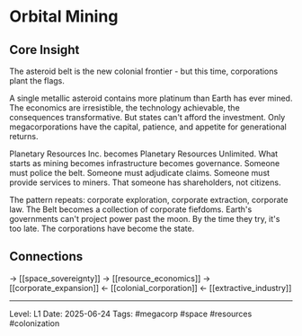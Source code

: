 # Orbital Mining

## Core Insight
The asteroid belt is the new colonial frontier - but this time, corporations plant the flags.

A single metallic asteroid contains more platinum than Earth has ever mined. The economics are irresistible, the technology achievable, the consequences transformative. But states can't afford the investment. Only megacorporations have the capital, patience, and appetite for generational returns.

Planetary Resources Inc. becomes Planetary Resources Unlimited. What starts as mining becomes infrastructure becomes governance. Someone must police the belt. Someone must adjudicate claims. Someone must provide services to miners. That someone has shareholders, not citizens.

The pattern repeats: corporate exploration, corporate extraction, corporate law. The Belt becomes a collection of corporate fiefdoms. Earth's governments can't project power past the moon. By the time they try, it's too late. The corporations have become the state.

## Connections
→ [[space_sovereignty]]
→ [[resource_economics]]
→ [[corporate_expansion]]
← [[colonial_corporation]]
← [[extractive_industry]]

---
Level: L1
Date: 2025-06-24
Tags: #megacorp #space #resources #colonization